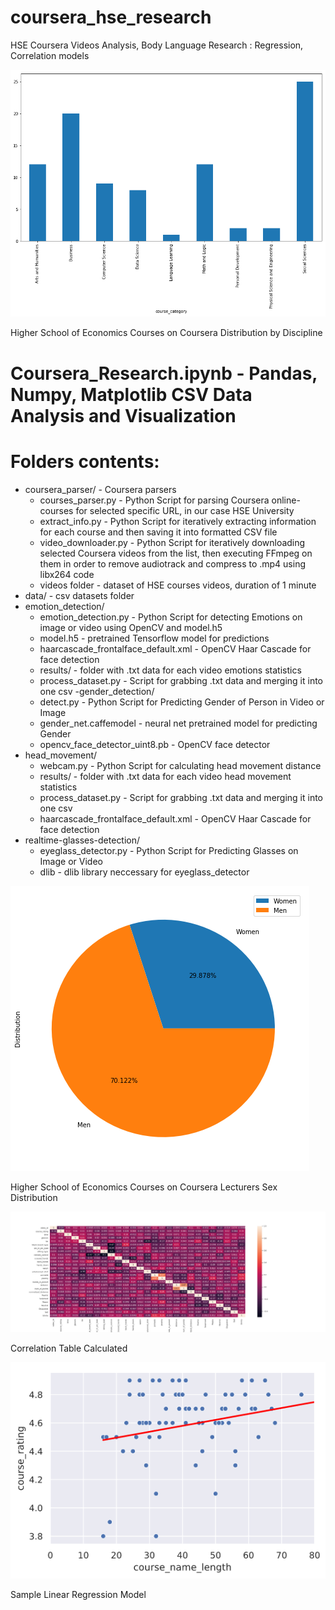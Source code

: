 # coursera_hse_research
HSE Coursera Videos Analysis, Body Language Research : Regression, Correlation models

![Videos Correlation Table](Disciplines.png)

Higher School of Economics Courses on Coursera Distribution by Discipline

# Coursera_Research.ipynb - Pandas, Numpy, Matplotlib CSV Data Analysis and Visualization

# Folders contents:

- coursera_parser/ - Coursera parsers
  - courses_parser.py - Python Script for parsing Coursera online-courses for selected specific URL, in our case HSE University
  - extract_info.py - Python Script for iteratively extracting information for each course and then saving it into formatted CSV file
  - video_downloader.py - Python Script for iteratively downloading selected Coursera videos from the list, then executing FFmpeg on them in order to remove audiotrack and compress to .mp4 using libx264 code
  - videos folder - dataset of HSE courses videos, duration of 1 minute
- data/ - csv datasets folder
- emotion_detection/
  - emotion_detection.py - Python Script for detecting Emotions on image or video using OpenCV and model.h5
  - model.h5 - pretrained Tensorflow model for predictions
  - haarcascade_frontalface_default.xml - OpenCV Haar Cascade for face detection
  - results/ - folder with .txt data for each video emotions statistics
  - process_dataset.py - Script for grabbing .txt data and merging it into one csv
-gender_detection/
  - detect.py - Python Script for Predicting Gender of Person in Video or Image
  - gender_net.caffemodel - neural net pretrained model for predicting Gender
  - opencv_face_detector_uint8.pb - OpenCV face detector
- head_movement/
  - webcam.py - Python Script for calculating head movement distance
  - results/ - folder with .txt data for each video head movement statistics
  - process_dataset.py - Script for grabbing .txt data and merging it into one csv
  - haarcascade_frontalface_default.xml - OpenCV Haar Cascade for face detection
- realtime-glasses-detection/
  - eyeglass_detector.py - Python Script for Predicting Glasses on Image or Video
  - dlib - dlib library neccessary for eyeglass_detector


![Videos Correlation Table](Gender.png)

Higher School of Economics Courses on Coursera Lecturers Sex Distribution

![Videos Correlation Table](CorrelationTableVideos.png)

Correlation Table Calculated

![Videos Correlation Table](Regression.png)

Sample Linear Regression Model

